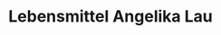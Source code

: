 ---
title: "Lebensmittel Angelika Lau"
url: /achstetten/lebensmittel-angelika-lau/
shop: Lebensmittel
---